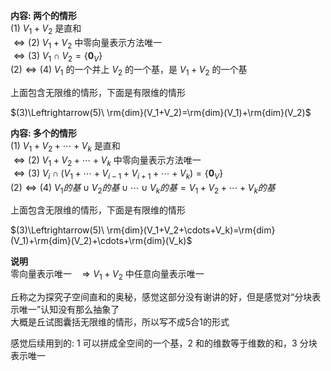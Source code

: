 **内容: 两个的情形**  
 $(1)\ V_1+V_2$ 是直和  
 $\Leftrightarrow(2)\ V_1+V_2$ 中零向量表示方法唯一  
 $\Leftrightarrow(3)\ V_1\cap V_2=\{\mathbf0_V\}$   
 $(2)\Leftrightarrow(4)\ V_1$ 的一个并上 $V_2$ 的一个基，是 $V_1+V_2$ 的一个基  
  
上面包含无限维的情形，下面是有限维的情形  
  
 $(3)\Leftrightarrow(5)\ \rm{dim}(V_1+V_2)=\rm{dim}(V_1)+\rm{dim}(V_2)$   
  
**内容: 多个的情形**  
 $(1)\ V_1+V_2+\cdots+V_k$ 是直和  
 $\Leftrightarrow(2)\ V_1+V_2+\cdots+V_k$ 中零向量表示方法唯一  
 $\Leftrightarrow(3)\ V_i\cap(V_1+\cdots+V_{i-1}+V_{i+1}+\cdots+V_k)=\{\mathbf0_V\}$   
 $(2)\Leftrightarrow(4)\ V_1的基\cup V_2的基\cup\cdots\cup V_k的基=V_1+V_2+\cdots+V_k的基$   
  
上面包含无限维的情形，下面是有限维的情形  
  
 $(3)\Leftrightarrow(5)\ \rm{dim}(V_1+V_2+\cdots+V_k)=\rm{dim}(V_1)+\rm{dim}(V_2)+\cdots+\rm{dim}(V_k)$   
  
**说明**  
零向量表示唯一 $\enspace\Rightarrow V_1+V_2$ 中任意向量表示唯一  
  
丘称之为探究子空间直和的奥秘，感觉这部分没有谢讲的好，但是感觉对“分块表示唯一”认知没有那么抽象了  
大概是丘试图囊括无限维的情形，所以写不成5合1的形式  
  
感觉后续用到的: 1 可以拼成全空间的一个基，2 和的维数等于维数的和，3 分块表示唯一  
